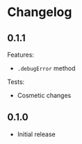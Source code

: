 # Changelog

## 0.1.1

Features:

* `.debugError` method

Tests:

* Cosmetic changes

## 0.1.0

* Initial release
